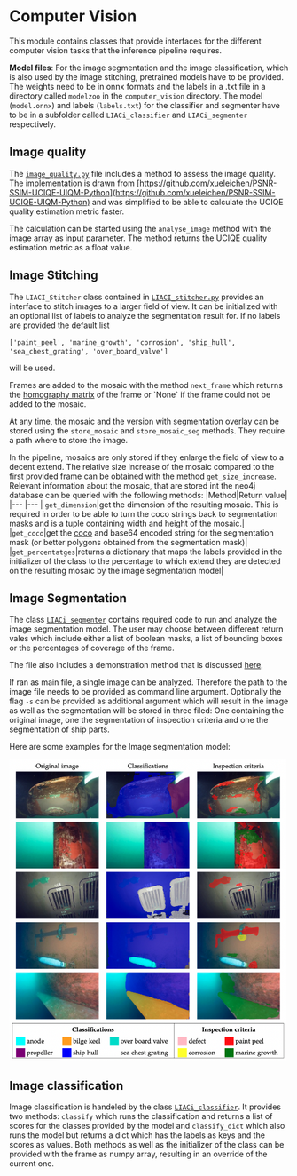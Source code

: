 # Computer Vision
This module contains classes that provide interfaces for the different computer vision tasks that the inference pipeline requires.

**Model files**: For the image segmentation and the image classification, which is also used by the image stitching, pretrained models have to be provided.
The weights need to be in onnx formats and the labels in a .txt file in a directory called `modelzoo` in the `computer_vision` directory.
The model (`model.onnx`) and labels (`labels.txt`) for the classifier and segmenter have to be in a subfolder called `LIACi_classifier` and `LIACi_segmenter` respectively.

## Image quality
The [`image_quality.py`](./image_quality.py) file includes a method to assess the image quality.
The implementation is drawn from [https://github.com/xueleichen/PSNR-SSIM-UCIQE-UIQM-Python](https://github.com/xueleichen/PSNR-SSIM-UCIQE-UIQM-Python) and was simplified to be able to calculate the UCIQE quality estimation metric faster.

The calculation can be started using the `analyse_image` method with the image array as input parameter.
The method returns the UCIQE quality estimation metric as a float value.

## Image Stitching
The `LIACI_Stitcher` class contained in [`LIACI_stitcher.py`](./LIACI_stitcher.py) provides an interface to stitch images to a larger field of view.
It can be initialized with an optional list of labels to analyze the segmentation result for.
If no labels are provided the default list 
```
['paint_peel', 'marine_growth', 'corrosion', 'ship_hull', 'sea_chest_grating', 'over_board_valve']
```
will be used.

Frames are added to the mosaic with the method `next_frame` which returns the [homography matrix](https://en.wikipedia.org/wiki/Homography_(computer_vision)) of the frame or `None` if the frame could not be added to the mosaic.

At any time, the mosaic and the version with segmentation overlay can be stored using the `store_mosaic` and `store_mosaic_seg` methods.
They require a path where to store the image.

In the pipeline, mosaics are only stored if they enlarge the field of view to a decent extend.
The relative size increase of the mosaic compared to the first provided frame can be obtained with the method `get_size_increase`.
Relevant information about the mosaic, that are stored int the neo4j database can be queried with the following methods:
|Method|Return value|
|---   |---   |
`get_dimension`|get the dimension of the resulting mosaic. This is required in order to be able to turn the coco strings back to segmentation masks and is a tuple containing width and height of the mosaic.|
|`get_coco`|get the [coco](https://cocodataset.org/#format-data) and base64 encoded string for the segmentation mask (or better polygons obtained from the segmentation mask)|
|`get_percentatges`|returns a dictionary that maps the labels provided in the initializer of the class to the percentage to which extend they are detected on the resulting mosaic by the image segmentation model|
## Image Segmentation
The class [`LIACi_segmenter`](./LIACi_segmenter.py) contains required code to run and analyze the image segmentation model.
The user may choose between different return vales which include either a list of boolean masks, a list of bounding boxes or the percentages of coverage of the frame.

The file also includes a demonstration method that is discussed [here](../README.md#stitcher-demo).

If ran as main file, a single image can be analyzed. Therefore the path to the image file needs to be provided as command line argument. Optionally the flag `-s` can be provided as additional argument which will result in the image as well as the segmentation will be stored in three filed: One containing the original image, one the segmentation of inspection criteria and one the segmentation of ship parts.

Here are some examples for the Image segmentation model:

<img width="500px" src="../../doc/segmentation_examples.png">

## Image classification
Image classification is handeled by the class [`LIACi_classifier`](./LIACi_classifier.py).
It provides two methods: `classify` which runs the classification and returns a list of scores for the classes provided by the model and `classify_dict` which also runs the model but returns a dict which has the labels as keys and the scores as values.
Both methods as well as the initializer of the class can be provided with the frame as numpy array, resulting in an override of the current one.

